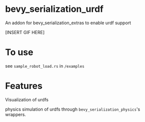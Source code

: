 # bevy_serialization_urdf
An addon for bevy_serialization_extras to enable urdf support


[INSERT GIF HERE]

# To use

see `sample_robot_load.rs` in `/examples`

# Features

Visualization of urdfs 

physics simulation of urdfs through `bevy_serialization_physics`'s wrappers.


